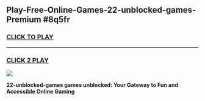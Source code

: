 
## Play-Free-Online-Games-22-unblocked-games-Premium #8q5fr
<h3>
<a href="https://premium.freeplayer.one?title=22-unblocked-games&ref=8M">CLICK TO PLAY</a></h3>
<hr>

<h3>
<a href="https://premium.freeplayer.one?title=22-unblocked-games&ref=8M">CLICK 2 PLAY</a>
  
</h3>

<a href="https://premium.freeplayer.one?title=22-unblocked-games&ref=8M"><img src="https://clearcache.store/games.png"></a>


**22-unblocked-games games unblocked: Your Gateway to Fun and Accessible Online Gaming**
